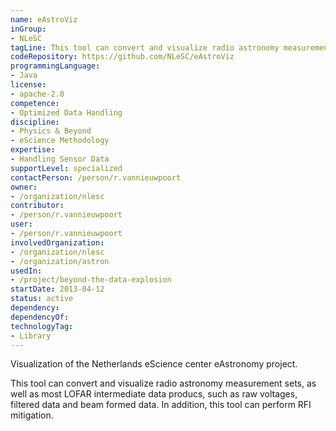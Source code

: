 ```yaml
---
name: eAstroViz
inGroup:
- NLeSC
tagLine: This tool can convert and visualize radio astronomy measurement sets, as well as most LOFAR intermediate data producs. It also does RFI mitigation.
codeRepository: https://github.com/NLeSC/eAstroViz
programmingLanguage:
- Java
license:
- apache-2.0
competence:
- Optimized Data Handling
discipline:
- Physics & Beyond
- eScience Methodology
expertise:
- Handling Sensor Data
supportLevel: specialized
contactPerson: /person/r.vannieuwpoort
owner:
- /organization/nlesc
contributor:
- /person/r.vannieuwpoort
user:
- /person/r.vannieuwpoort
involvedOrganization:
- /organization/nlesc
- /organization/astron
usedIn:
- /project/beyond-the-data-explosion
startDate: 2013-04-12
status: active
dependency:
dependencyOf:
technologyTag:
- Library
---
```

Visualization of the Netherlands eScience center eAstronomy project.

This tool can convert and visualize radio astronomy measurement sets,
as well as most LOFAR intermediate data producs, such as raw voltages,
filtered data and beam formed data. In addition, this tool can perform
RFI mitigation.
